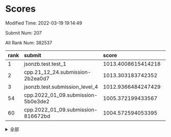 # Scores

Modified Time: 2022-03-19 19:14:49

Submit Num: 207

All Rank Num: 382537

| rank |               submit               |       score        |       sigma        | pk_num |
| :--- | :--------------------------------- | :----------------- | :----------------- | :----- |
| 1    | jsonzb.test.test_1                 | 1013.4008615414218 | 0.7917647275436345 | 7395   |
| 2    | cpp.21_12_24.submission-2b2ea0d7   | 1013.303183742352  | 0.7983007485337447 | 7393   |
| 3    | jsonzb.test.submission_level_4     | 1012.9366484247429 | 0.7885745289238706 | 7393   |
| 54   | cpp.2022_01_09.submission-5b0e3de2 | 1005.372199433567  | 0.7181611032189336 | 7395   |
| 60   | cpp.2022_01_09.submission-816672bd | 1004.572594053395  | 0.7115104118820552 | 7388   |


<details>
<summary>全部</summary>

| rank |                 submit                 |       score        |       sigma        | pk_num |
| :--- | :------------------------------------- | :----------------- | :----------------- | :----- |
| 1    | jsonzb.test.test_1                     | 1013.4008615414218 | 0.7917647275436345 | 7395   |
| 2    | cpp.21_12_24.submission-2b2ea0d7       | 1013.303183742352  | 0.7983007485337447 | 7393   |
| 3    | jsonzb.test.submission_level_4         | 1012.9366484247429 | 0.7885745289238706 | 7393   |
| 4    | gobigger.level_3.submission_level_3_40 | 1012.2085964394417 | 0.7730249281349283 | 7391   |
| 5    | gobigger.level_3.submission_level_3_46 | 1012.1184239608633 | 0.7948119259624135 | 7387   |
| 6    | gobigger.level_3.submission_level_3_29 | 1011.7082322608312 | 0.7872282181556821 | 7388   |
| 7    | gobigger.level_3.submission_level_3_44 | 1011.1582464141213 | 0.7572860359823084 | 7395   |
| 8    | gobigger.level_3.submission_level_3_43 | 1011.0231338076236 | 0.7556831507541696 | 7397   |
| 9    | gobigger.level_3.submission_level_3_37 | 1010.9497093575923 | 0.7616569026151487 | 7394   |
| 10   | gobigger.level_3.submission_level_3_28 | 1010.7391347620525 | 0.7717730684785036 | 7395   |
| 11   | gobigger.level_3.submission_level_3_15 | 1010.7061783154444 | 0.7700229301386086 | 7393   |
| 12   | gobigger.level_3.submission_level_3_36 | 1010.6505341304046 | 0.7558909909120733 | 7382   |
| 13   | gobigger.level_3.submission_level_3_25 | 1010.609300540306  | 0.7513088221579128 | 7387   |
| 14   | gobigger.level_3.submission_level_3_18 | 1010.51903473794   | 0.7425312626484204 | 7389   |
| 15   | gobigger.level_3.submission_level_3_19 | 1010.4888916532126 | 0.7553489280316067 | 7394   |
| 16   | gobigger.level_3.submission_level_3_42 | 1010.4570819178822 | 0.7646553337699189 | 7393   |
| 17   | gobigger.level_3.submission_level_3_22 | 1010.4419426307777 | 0.7692459562782865 | 7389   |
| 18   | gobigger.level_3.submission_level_3_33 | 1010.3345517074133 | 0.7586159543393638 | 7392   |
| 19   | gobigger.level_3.submission_level_3_35 | 1010.312594967385  | 0.7386399945538243 | 7393   |
| 20   | gobigger.level_3.submission_level_3_27 | 1010.2428016143264 | 0.7588238016377458 | 7396   |
| 21   | gobigger.level_3.submission_level_3_26 | 1010.2077141187524 | 0.7806589739031641 | 7393   |
| 22   | gobigger.level_3.submission_level_3_21 | 1010.2013489172851 | 0.770095260677727  | 7393   |
| 23   | gobigger.level_3.submission_level_3_20 | 1010.1925136587779 | 0.7530756175348519 | 7395   |
| 24   | gobigger.level_3.submission_level_3_7  | 1010.164299518664  | 0.7752540562357714 | 7391   |
| 25   | gobigger.level_3.submission_level_3_17 | 1010.0755890134839 | 0.7756267477583642 | 7391   |
| 26   | gobigger.level_3.submission_level_3_23 | 1010.029623076538  | 0.7691439934563191 | 7393   |
| 27   | gobigger.level_3.submission_level_3_14 | 1010.0054476122763 | 0.7704286614509193 | 7392   |
| 28   | gobigger.level_3.submission_level_3_5  | 1009.9268568174474 | 0.7739202092244127 | 7393   |
| 29   | gobigger.level_3.submission_level_3_49 | 1009.9264255024193 | 0.753752652959544  | 7390   |
| 30   | gobigger.level_3.submission_level_3_6  | 1009.9215202464414 | 0.7578716289643479 | 7394   |
| 31   | gobigger.level_3.submission_level_3_41 | 1009.9126136156736 | 0.7454124460399616 | 7389   |
| 32   | gobigger.level_3.submission_level_3_4  | 1009.841584383172  | 0.7392523097407651 | 7397   |
| 33   | gobigger.level_3.submission_level_3_31 | 1009.8259915717223 | 0.786011296455537  | 7390   |
| 34   | gobigger.level_3.submission_level_3_30 | 1009.7602512370114 | 0.7664948786068378 | 7391   |
| 35   | gobigger.level_3.submission_level_3_16 | 1009.6641402048981 | 0.7692838909125531 | 7395   |
| 36   | gobigger.level_3.submission_level_3_34 | 1009.6376103765853 | 0.7395056799102218 | 7393   |
| 37   | gobigger.level_3.submission_level_3_9  | 1009.6312611026051 | 0.7627649603585029 | 7387   |
| 38   | gobigger.level_3.submission_level_3_38 | 1009.5906696212292 | 0.7543768190533751 | 7397   |
| 39   | gobigger.level_3.submission_level_3_45 | 1009.5585268796488 | 0.7455620867711023 | 7387   |
| 40   | gobigger.level_3.submission_level_3_0  | 1009.5560373645444 | 0.7403840117151084 | 7400   |
| 41   | gobigger.level_3.submission_level_3_48 | 1009.4671781597463 | 0.7524246287273012 | 7387   |
| 42   | gobigger.level_3.submission_level_3_47 | 1009.3433195207302 | 0.7503473524223571 | 7397   |
| 43   | gobigger.level_3.submission_level_3_11 | 1009.3296536655961 | 0.7464427575591082 | 7390   |
| 44   | gobigger.level_3.submission_level_3_39 | 1009.2166057394367 | 0.7494407266329914 | 7394   |
| 45   | gobigger.level_3.submission_level_3_24 | 1009.2079280445619 | 0.7745923487097367 | 7395   |
| 46   | gobigger.level_3.submission_level_3_8  | 1009.0570059913148 | 0.7478871006346902 | 7394   |
| 47   | gobigger.level_3.submission_level_3_13 | 1008.980672263724  | 0.7386216153377888 | 7394   |
| 48   | gobigger.level_3.submission_level_3_10 | 1008.9676450920521 | 0.7638870494698287 | 7395   |
| 49   | gobigger.level_3.submission_level_3_3  | 1008.9520519317925 | 0.769338595397317  | 7393   |
| 50   | gobigger.level_3.submission_level_3_1  | 1008.902398451643  | 0.7487037745706023 | 7386   |
| 51   | gobigger.level_3.submission_level_3_12 | 1008.8943862076017 | 0.7536588682686912 | 7391   |
| 52   | gobigger.level_3.submission_level_3_2  | 1008.7972921109848 | 0.7611026400189487 | 7391   |
| 53   | gobigger.level_3.submission_level_3_32 | 1008.5291096706408 | 0.7430520067635211 | 7390   |
| 54   | cpp.2022_01_09.submission-5b0e3de2     | 1005.372199433567  | 0.7181611032189336 | 7395   |
| 55   | gobigger.level_1.submission_level_1_3  | 1005.3087793564417 | 0.7166970467100486 | 7393   |
| 56   | gobigger.level_1.submission_level_1_46 | 1004.9567297235837 | 0.7189907583092922 | 7387   |
| 57   | gobigger.level_1.submission_level_1_43 | 1004.9097905174967 | 0.7084392506805833 | 7393   |
| 58   | gobigger.level_1.submission_level_1_5  | 1004.8219298738924 | 0.7145701688691046 | 7393   |
| 59   | gobigger.level_1.submission_level_1_25 | 1004.6855707411971 | 0.7124295058854877 | 7393   |
| 60   | cpp.2022_01_09.submission-816672bd     | 1004.572594053395  | 0.7115104118820552 | 7388   |
| 61   | gobigger.level_1.submission_level_1_7  | 1004.4759802516943 | 0.7280524125064525 | 7392   |
| 62   | gobigger.level_1.submission_level_1_16 | 1004.2739876009698 | 0.7281451217719904 | 7395   |
| 63   | gobigger.level_1.submission_level_1_29 | 1004.1582581754487 | 0.7264038686014427 | 7387   |
| 64   | gobigger.level_1.submission_level_1_14 | 1004.1512281006242 | 0.719044835614878  | 7393   |
| 65   | gobigger.level_1.submission_level_1_34 | 1004.1237649326058 | 0.7231143456135755 | 7391   |
| 66   | gobigger.level_1.submission_level_1_36 | 1004.0709393381296 | 0.7221759130320394 | 7389   |
| 67   | gobigger.level_1.submission_level_1_48 | 1004.0502832629355 | 0.7167112162399091 | 7391   |
| 68   | gobigger.level_1.submission_level_1_49 | 1003.9003462700725 | 0.711345047763874  | 7391   |
| 69   | gobigger.level_1.submission_level_1_37 | 1003.745746754828  | 0.7061962957090727 | 7391   |
| 70   | gobigger.level_1.submission_level_1_26 | 1003.722997986134  | 0.7198655194384889 | 7387   |
| 71   | gobigger.level_1.submission_level_1_23 | 1003.6970829028689 | 0.7092600574458292 | 7392   |
| 72   | gobigger.level_1.submission_level_1_1  | 1003.6616656937771 | 0.7294893510593472 | 7389   |
| 73   | gobigger.level_1.submission_level_1_0  | 1003.6490033581716 | 0.7295102953095077 | 7393   |
| 74   | gobigger.level_1.submission_level_1_44 | 1003.6008167569324 | 0.7278450728975762 | 7392   |
| 75   | gobigger.level_1.submission_level_1_2  | 1003.5950655223475 | 0.7095020268769753 | 7395   |
| 76   | gobigger.level_1.submission_level_1_6  | 1003.5865573461962 | 0.718891936203149  | 7391   |
| 77   | gobigger.level_1.submission_level_1_20 | 1003.5817589888298 | 0.7121427615107525 | 7390   |
| 78   | gobigger.level_1.submission_level_1_35 | 1003.5560650422817 | 0.714859842876277  | 7390   |
| 79   | gobigger.level_1.submission_level_1_39 | 1003.4793979454729 | 0.726304260815187  | 7392   |
| 80   | gobigger.level_1.submission_level_1_24 | 1003.4399061316268 | 0.7166592101525431 | 7392   |
| 81   | gobigger.level_1.submission_level_1_28 | 1003.4174009623162 | 0.7253459431375356 | 7391   |
| 82   | gobigger.level_1.submission_level_1_13 | 1003.3858183183069 | 0.717447068589473  | 7392   |
| 83   | gobigger.level_1.submission_level_1_45 | 1003.3472293393594 | 0.7110871266567323 | 7393   |
| 84   | gobigger.level_1.submission_level_1_18 | 1003.31986585767   | 0.708888139002182  | 7393   |
| 85   | gobigger.level_1.submission_level_1_38 | 1003.1951909446232 | 0.7117814748427691 | 7393   |
| 86   | gobigger.level_1.submission_level_1_41 | 1003.1872224252594 | 0.7179336017830557 | 7395   |
| 87   | gobigger.level_1.submission_level_1_32 | 1003.1582413969611 | 0.7172457686533666 | 7394   |
| 88   | gobigger.level_1.submission_level_1_42 | 1003.0688527399114 | 0.7103707177794937 | 7392   |
| 89   | gobigger.level_1.submission_level_1_9  | 1002.979356627465  | 0.7098395669876522 | 7389   |
| 90   | gobigger.level_1.submission_level_1_17 | 1002.8902576077916 | 0.7124128745740704 | 7388   |
| 91   | gobigger.level_1.submission_level_1_21 | 1002.8411868842735 | 0.7169897898712593 | 7393   |
| 92   | gobigger.level_1.submission_level_1_11 | 1002.8206677780067 | 0.7124915754028007 | 7391   |
| 93   | gobigger.level_1.submission_level_1_4  | 1002.748593050781  | 0.7211829863180984 | 7392   |
| 94   | gobigger.level_1.submission_level_1_47 | 1002.7109844173368 | 0.713695277679457  | 7394   |
| 95   | gobigger.level_1.submission_level_1_22 | 1002.6502043499963 | 0.7051883996958256 | 7386   |
| 96   | gobigger.level_1.submission_level_1_30 | 1002.6123043385551 | 0.7155304266462758 | 7391   |
| 97   | gobigger.level_1.submission_level_1_10 | 1002.603960236069  | 0.7280891987161523 | 7392   |
| 98   | gobigger.level_1.submission_level_1_33 | 1002.5241108776365 | 0.7192349786257337 | 7389   |
| 99   | gobigger.level_1.submission_level_1_12 | 1002.471366179016  | 0.7169570694080831 | 7394   |
| 100  | gobigger.level_1.submission_level_1_8  | 1002.2582906701534 | 0.7200920443900459 | 7395   |
| 101  | gobigger.level_1.submission_level_1_40 | 1002.2188232212385 | 0.7157688365402171 | 7391   |
| 102  | gobigger.level_1.submission_level_1_15 | 1002.1213669254864 | 0.7143065527789132 | 7390   |
| 103  | gobigger.level_1.submission_level_1_31 | 1001.9205969918592 | 0.7163749590951385 | 7393   |
| 104  | gobigger.level_1.submission_level_1_27 | 1001.9135060715857 | 0.7160529659205874 | 7394   |
| 105  | gobigger.level_1.submission_level_1_19 | 1001.8603609191664 | 0.7090589054804084 | 7389   |
| 106  | gobigger.random.submission_random_22   | 997.6475361099184  | 0.6956427194267931 | 7398   |
| 107  | gobigger.random.submission_random_3    | 997.5915821806625  | 0.7015777439575384 | 7390   |
| 108  | gobigger.random.submission_random_8    | 997.434223217238   | 0.7021653636215096 | 7394   |
| 109  | gobigger.random.submission_random_13   | 997.287838578101   | 0.7104726801832376 | 7392   |
| 110  | gobigger.random.submission_random_16   | 997.2876895365645  | 0.7137872513306076 | 7392   |
| 111  | gobigger.random.submission_random_2    | 997.1835237296876  | 0.7202603181187377 | 7392   |
| 112  | gobigger.random.submission_random_28   | 996.7857718197314  | 0.7081119693500786 | 7390   |
| 113  | gobigger.random.submission_random_26   | 996.7337438204344  | 0.7221017375913544 | 7396   |
| 114  | gobigger.random.submission_random_5    | 996.6918036845499  | 0.7113506229631542 | 7396   |
| 115  | gobigger.random.submission_random_11   | 996.6797063585966  | 0.7042037195234035 | 7390   |
| 116  | gobigger.random.submission_random_49   | 996.5366071208088  | 0.7035130480292163 | 7394   |
| 117  | gobigger.random.submission_random_25   | 996.523053852174   | 0.6985336453900778 | 7388   |
| 118  | gobigger.random.submission_random_36   | 996.499570656692   | 0.7074432463830052 | 7396   |
| 119  | gobigger.random.submission_random_20   | 996.4048171585822  | 0.7092119914552225 | 7394   |
| 120  | gobigger.random.submission_random_37   | 996.3574940399011  | 0.7119182897814266 | 7393   |
| 121  | gobigger.random.submission_random_7    | 996.3234365580455  | 0.7159240615824075 | 7389   |
| 122  | gobigger.random.submission_random_42   | 996.3159235195097  | 0.7124400821410536 | 7390   |
| 123  | gobigger.random.submission_random_9    | 996.1621168670872  | 0.7058862838493006 | 7389   |
| 124  | gobigger.random.submission_random_31   | 996.1454041573378  | 0.7183651885745291 | 7397   |
| 125  | gobigger.random.submission_random_1    | 996.1435090231581  | 0.706281769464394  | 7396   |
| 126  | gobigger.random.submission_random_18   | 996.1140285229219  | 0.7172912670285969 | 7390   |
| 127  | gobigger.random.submission_random_46   | 996.0850482476638  | 0.7182621012968287 | 7396   |
| 128  | gobigger.random.submission_random_23   | 996.0359129048056  | 0.7384190537561272 | 7391   |
| 129  | gobigger.random.submission_random_0    | 995.9960711073533  | 0.7121917983651839 | 7394   |
| 130  | gobigger.random.submission_random_38   | 995.8978108280972  | 0.7337028106014555 | 7393   |
| 131  | gobigger.random.submission_random_33   | 995.7863959463469  | 0.7149629891685844 | 7395   |
| 132  | gobigger.random.submission_random_43   | 995.7411103610526  | 0.7242768473652318 | 7393   |
| 133  | gobigger.random.submission_random_48   | 995.7202565179023  | 0.7163443888186033 | 7395   |
| 134  | gobigger.random.submission_random_12   | 995.7077917616226  | 0.7249051034292306 | 7394   |
| 135  | gobigger.random.submission_random_21   | 995.6101995360641  | 0.7222458451957648 | 7392   |
| 136  | gobigger.random.submission_random_45   | 995.5833584223456  | 0.7232462714819116 | 7391   |
| 137  | gobigger.random.submission_random_24   | 995.5831577002056  | 0.7121459652656527 | 7394   |
| 138  | gobigger.random.submission_random_17   | 995.5821665584723  | 0.7011533551163956 | 7390   |
| 139  | gobigger.random.submission_random_15   | 995.5757182359469  | 0.7249588112108744 | 7395   |
| 140  | gobigger.random.submission_random_40   | 995.4991075456668  | 0.7310173693080864 | 7391   |
| 141  | gobigger.random.submission_random_30   | 995.4988819118389  | 0.708272635571699  | 7392   |
| 142  | gobigger.random.submission_random_10   | 995.4315727363203  | 0.7074882147611309 | 7392   |
| 143  | gobigger.random.submission_random_6    | 995.3848815508086  | 0.6966927184247139 | 7391   |
| 144  | gobigger.random.submission_random_47   | 995.3667255951735  | 0.7151092400678666 | 7390   |
| 145  | gobigger.random.submission_random_44   | 995.3441143652717  | 0.7268180284244573 | 7390   |
| 146  | gobigger.random.submission_random_41   | 995.317636663091   | 0.7093123521288425 | 7390   |
| 147  | gobigger.random.submission_random_39   | 995.2721169077373  | 0.7170946748590161 | 7391   |
| 148  | gobigger.random.submission_random_32   | 995.2410688392222  | 0.7164057485452953 | 7390   |
| 149  | gobigger.random.submission_random_29   | 995.2166180355803  | 0.6966553571335001 | 7389   |
| 150  | gobigger.random.submission_random_27   | 995.2097246744823  | 0.7153658244329684 | 7395   |
| 151  | gobigger.random.submission_random_34   | 995.1902518602293  | 0.7065929192223309 | 7392   |
| 152  | gobigger.random.submission_random_19   | 994.9764152296899  | 0.7204207657508104 | 7388   |
| 153  | gobigger.random.submission_random_4    | 994.9750011478519  | 0.7307995948573069 | 7396   |
| 154  | gobigger.level_2.submission_level_2_28 | 994.8511564454255  | 0.7307802448872679 | 7391   |
| 155  | gobigger.random.submission_random_35   | 994.675023646782   | 0.7231037726806071 | 7397   |
| 156  | gobigger.random.submission_random_14   | 994.6682686299401  | 0.7060682473166042 | 7392   |
| 157  | gobigger.level_2.submission_level_2_34 | 993.6536678105662  | 0.7496302258864482 | 7394   |
| 158  | gobigger.level_2.submission_level_2_5  | 993.4555337326333  | 0.7292994270760529 | 7388   |
| 159  | gobigger.level_2.submission_level_2_39 | 993.1934665418054  | 0.7300633698105459 | 7392   |
| 160  | gobigger.level_2.submission_level_2_38 | 993.1135052574841  | 0.7326082667685864 | 7390   |
| 161  | gobigger.level_2.submission_level_2_30 | 993.0446678896453  | 0.7408398596631035 | 7392   |
| 162  | gobigger.level_2.submission_level_2_22 | 992.9301901332927  | 0.7408198297154827 | 7395   |
| 163  | gobigger.level_2.submission_level_2_49 | 992.7595861883423  | 0.7422594879537667 | 7395   |
| 164  | gobigger.level_2.submission_level_2_48 | 992.6984392855394  | 0.737199423573785  | 7394   |
| 165  | gobigger.level_2.submission_level_2_45 | 992.5484634631863  | 0.73795288097961   | 7389   |
| 166  | gobigger.level_2.submission_level_2_32 | 992.4266199742926  | 0.7430263142689901 | 7391   |
| 167  | gobigger.level_2.submission_level_2_17 | 992.3744122853417  | 0.7460009674255077 | 7391   |
| 168  | gobigger.level_2.submission_level_2_29 | 992.367234639825   | 0.7505259003527205 | 7392   |
| 169  | gobigger.level_2.submission_level_2_35 | 992.3662346884464  | 0.7376817011788424 | 7394   |
| 170  | gobigger.level_2.submission_level_2_8  | 992.3050380888742  | 0.7447390555197737 | 7391   |
| 171  | gobigger.level_2.submission_level_2_42 | 992.2060445409393  | 0.7472560139131991 | 7390   |
| 172  | gobigger.level_2.submission_level_2_33 | 992.1437948593087  | 0.7292795784262479 | 7396   |
| 173  | gobigger.level_2.submission_level_2_4  | 992.1413036410707  | 0.7284319670468259 | 7389   |
| 174  | gobigger.level_2.submission_level_2_3  | 992.1312218842479  | 0.7479777280824774 | 7388   |
| 175  | gobigger.level_2.submission_level_2_16 | 992.0400768861263  | 0.7658559127376282 | 7395   |
| 176  | gobigger.level_2.submission_level_2_13 | 991.9931776651915  | 0.7427628779688723 | 7388   |
| 177  | gobigger.level_2.submission_level_2_1  | 991.975300492545   | 0.7397566684247107 | 7395   |
| 178  | gobigger.level_2.submission_level_2_21 | 991.913218179308   | 0.7584750710930745 | 7385   |
| 179  | gobigger.level_2.submission_level_2_11 | 991.8813853172485  | 0.7522763644894337 | 7394   |
| 180  | gobigger.level_2.submission_level_2_15 | 991.8791728474047  | 0.7619755397904445 | 7394   |
| 181  | gobigger.level_2.submission_level_2_40 | 991.8610425348746  | 0.7449215945139791 | 7393   |
| 182  | gobigger.level_2.submission_level_2_31 | 991.8348211791051  | 0.7415285681880801 | 7387   |
| 183  | gobigger.level_2.submission_level_2_46 | 991.8234016818371  | 0.7418152407302026 | 7390   |
| 184  | gobigger.level_2.submission_level_2_41 | 991.8119355864357  | 0.7456548865233651 | 7395   |
| 185  | gobigger.level_2.submission_level_2_25 | 991.7147664429041  | 0.7622649755521106 | 7392   |
| 186  | gobigger.level_2.submission_level_2_6  | 991.6999462830269  | 0.7395471525867762 | 7387   |
| 187  | gobigger.level_2.submission_level_2_26 | 991.693451922246   | 0.7614449408285073 | 7391   |
| 188  | gobigger.level_2.submission_level_2_36 | 991.6707705825496  | 0.7253651505621095 | 7396   |
| 189  | gobigger.level_2.submission_level_2_23 | 991.6420879692425  | 0.7448581230306571 | 7394   |
| 190  | gobigger.level_2.submission_level_2_0  | 991.6111546295274  | 0.7444844577691893 | 7393   |
| 191  | gobigger.level_2.submission_level_2_9  | 991.5997252684452  | 0.7716244938721006 | 7394   |
| 192  | gobigger.level_2.submission_level_2_19 | 991.5725155406057  | 0.7545043496230329 | 7395   |
| 193  | gobigger.level_2.submission_level_2_44 | 991.5464085319     | 0.7651838924302087 | 7393   |
| 194  | gobigger.level_2.submission_level_2_2  | 991.5325026670297  | 0.7451097092468911 | 7399   |
| 195  | gobigger.level_2.submission_level_2_10 | 991.4810820773212  | 0.7370241127777022 | 7393   |
| 196  | gobigger.level_2.submission_level_2_43 | 991.4154640675142  | 0.7414025184300118 | 7391   |
| 197  | gobigger.level_2.submission_level_2_7  | 991.3862638514495  | 0.7622702690882741 | 7383   |
| 198  | gobigger.level_2.submission_level_2_47 | 991.1662526536926  | 0.7517201073988624 | 7393   |
| 199  | gobigger.level_2.submission_level_2_37 | 991.1372861324013  | 0.7508207785881885 | 7391   |
| 200  | gobigger.level_2.submission_level_2_20 | 991.1195887748963  | 0.7465360804451773 | 7394   |
| 201  | gobigger.level_2.submission_level_2_18 | 991.1165247862068  | 0.7620428420532352 | 7393   |
| 202  | gobigger.level_2.submission_level_2_14 | 990.9134541376415  | 0.7798868001352616 | 7394   |
| 203  | gobigger.level_2.submission_level_2_27 | 990.63815058645    | 0.7564116479618002 | 7393   |
| 204  | gobigger.level_2.submission_level_2_24 | 990.2627109490033  | 0.7714500113843874 | 7397   |
| 205  | gobigger.level_2.submission_level_2_12 | 990.0679479750202  | 0.773851246457408  | 7381   |
| 206  | gobigger.none.submission_none_0        | 977.2659254331658  | 1.3472054904098032 | 7394   |
| 207  | gobigger.none.submission_none_1        | 974.9728977332863  | 1.5751575707269425 | 7394   |

</details>